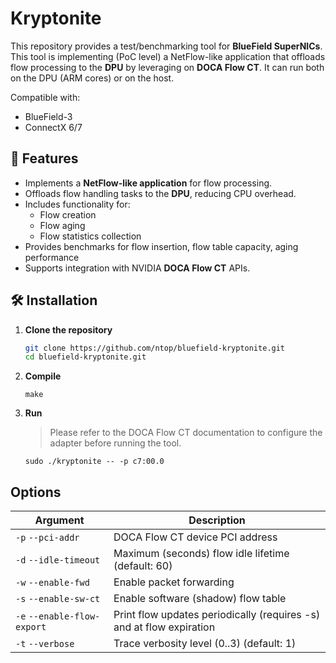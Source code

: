 # Kryptonite
This repository provides a test/benchmarking tool for **BlueField SuperNICs**.
This tool is implementing (PoC level) a NetFlow-like application that offloads flow 
processing to the **DPU** by leveraging on **DOCA Flow CT**.
It can run both on the DPU (ARM cores) or on the host.

Compatible with:

- BlueField-3
- ConnectX 6/7
 
## 🚀 Features

- Implements a **NetFlow-like application** for flow processing.
- Offloads flow handling tasks to the **DPU**, reducing CPU overhead.
- Includes functionality for:
  - Flow creation
  - Flow aging
  - Flow statistics collection
- Provides benchmarks for flow insertion, flow table capacity, aging performance
- Supports integration with NVIDIA **DOCA Flow CT** APIs.

## 🛠 Installation

1. **Clone the repository**
   ```bash
   git clone https://github.com/ntop/bluefield-kryptonite.git
   cd bluefield-kryptonite.git

2. **Compile**

   ```
   make

3. **Run**
   > Please refer to the DOCA Flow CT documentation to configure the adapter
   > before running the tool.

   ```
   sudo ./kryptonite -- -p c7:00.0

## Options

| Argument                    | Description                                                          |
|-----------------------------|----------------------------------------------------------------------|
| `-p` `--pci-addr`           | DOCA Flow CT device PCI address                                      |
| `-d` `--idle-timeout`       | Maximum (seconds) flow idle lifetime (default: 60)                   |
| `-w` `--enable-fwd`         | Enable packet forwarding                                             |
| `-s` `--enable-sw-ct`       | Enable software (shadow) flow table                                  |
| `-e` `--enable-flow-export` | Print flow updates periodically (requires -s) and at flow expiration |
| `-t` `--verbose`            | Trace verbosity level (0..3) (default: 1)                            |
